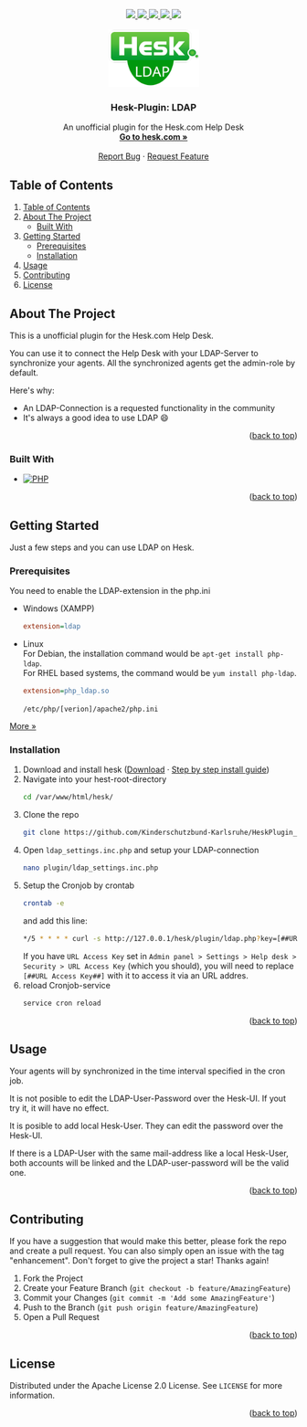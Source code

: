 <a name="readme-top"></a>

<div align="center">
  <a href="https://github.com/Kinderschutzbund-Karlsruhe/HeskPlugin_LDAP/graphs/contributors">
    <img src="https://img.shields.io/github/contributors/Kinderschutzbund-Karlsruhe/HeskPlugin_LDAP.svg?style=for-the-badge">
  </a>
  <a href="https://github.com/Kinderschutzbund-Karlsruhe/HeskPlugin_LDAP/network/members">
    <img src="https://img.shields.io/github/forks/Kinderschutzbund-Karlsruhe/HeskPlugin_LDAP.svg?style=for-the-badge">
  </a>
  <a href="https://github.com/Kinderschutzbund-Karlsruhe/HeskPlugin_LDAP/stargazers">
    <img src="https://img.shields.io/github/stars/Kinderschutzbund-Karlsruhe/HeskPlugin_LDAP.svg?style=for-the-badge">
  </a>
  <a href="https://github.com/Kinderschutzbund-Karlsruhe/HeskPlugin_LDAP/issues">
    <img src="https://img.shields.io/github/issues/Kinderschutzbund-Karlsruhe/HeskPlugin_LDAP.svg?style=for-the-badge">
  </a>
  <a href="https://github.com/Kinderschutzbund-Karlsruhe/HeskPlugin_LDAP/blob/main/LICENSE">
    <img src="https://img.shields.io/github/license/Kinderschutzbund-Karlsruhe/HeskPlugin_LDAP.svg?style=for-the-badge">
  </a>
  
  <!-- PROJECT LOGO -->
  <br />
  <br />
  <a href="https://github.com/Kinderschutzbund-Karlsruhe/HeskPlugin_LDAP">
    <img src="HeskPlugin_LDAP_logo.png" alt="Logo" width="159" height="100">
  </a>

  <h3 align="center">Hesk-Plugin: LDAP</h3>

  <p align="center">
    An unofficial plugin for the Hesk.com Help Desk 
    <br />
    <a href="https://www.hesk.com/"><strong>Go to hesk.com »</strong></a>
    <br />
    <br />
    <a href="https://github.com/Kinderschutzbund-Karlsruhe/HeskPlugin_LDAP/issues">Report Bug</a>
    ·
    <a href="https://github.com/Kinderschutzbund-Karlsruhe/HeskPlugin_LDAP/issues">Request Feature</a>
  </p>
</div>


## Table of Contents
<!-- TABLE OF CONTENTS -->
<ol>
  <li><a href="#table-of-contents">Table of Contents</a></li>
  <li>
    <a href="#about-the-project">About The Project</a>
    <ul>
      <li><a href="#built-with">Built With</a></li>
    </ul>
  </li>
  <li>
    <a href="#getting-started">Getting Started</a>
    <ul>
      <li><a href="#prerequisites">Prerequisites</a></li>
      <li><a href="#installation">Installation</a></li>
    </ul>
  </li>
  <li><a href="#usage">Usage</a></li>
  <li><a href="#contributing">Contributing</a></li>
  <li><a href="#license">License</a></li>
</ol>



<!-- ABOUT THE PROJECT -->
## About The Project

This is a unofficial plugin for the Hesk.com Help Desk.

You can use it to connect the Help Desk with your LDAP-Server to synchronize your agents.
All the synchronized agents get the admin-role by default.

Here's why:
* An LDAP-Connection is a requested functionality in the community
* It's always a good idea to use LDAP :smile:

<p align="right">(<a href="#readme-top">back to top</a>)</p>



### Built With

* [![PHP][Php]][Php-url]


<p align="right">(<a href="#readme-top">back to top</a>)</p>



<!-- GETTING STARTED -->
## Getting Started

Just a few steps and you can use LDAP on Hesk.


### Prerequisites

You need to enable the LDAP-extension in the php.ini
* Windows (XAMPP)
  ```ini
  extension=ldap
  ```


* Linux <br />
  For Debian, the installation command would be `apt-get install php-ldap`. <br />
  For RHEL based systems, the command would be `yum install php-ldap`.

  ```ini
  extension=php_ldap.so
  ```
  `/etc/php/[verion]/apache2/php.ini`

<a href="https://www.php.net/manual/de/book.ldap.php">More »</a>


### Installation

1. Download and install hesk (<a href="https://www.hesk.com/download.php">Download</a> · <a href="https://www.hesk.com/demo/docs/step-by-step-guide.html">Step by step install guide</a>)
2. Navigate into your hest-root-directory
   ```sh
   cd /var/www/html/hesk/
   ```
3. Clone the repo
   ```sh
   git clone https://github.com/Kinderschutzbund-Karlsruhe/HeskPlugin_LDAP.git
   ```
4. Open `ldap_settings.inc.php` and setup your LDAP-connection
   ```sh
   nano plugin/ldap_settings.inc.php
   ```
5. Setup the Cronjob by crontab
   ```sh
   crontab -e
   ```
   and add this line:
   ```sh
   */5 * * * * curl -s http://127.0.0.1/hesk/plugin/ldap.php?key=[##URL Access Key##] > /dev/null # Every 5 minutes
   ```
   If you have `URL Access Key` set in `Admin panel > Settings > Help desk > Security > URL Access Key` (which you should), you will need to replace `[##URL Access Key##]` with it to access it via an URL addres.
6. reload Cronjob-service
   ```sh
   service cron reload
   ```



<p align="right">(<a href="#readme-top">back to top</a>)</p>



<!-- USAGE EXAMPLES -->
## Usage

Your agents will by synchronized in the time interval specified in the cron job.

It is not posible to edit the LDAP-User-Password over the Hesk-UI.
If yout try it, it will have no effect. 

It is posible to add local Hesk-User. They can edit the password over the Hesk-UI.

If there is a LDAP-User with the same mail-address like a local Hesk-User, both accounts will be linked and the LDAP-user-password will be the valid one.

<p align="right">(<a href="#readme-top">back to top</a>)</p>


<!-- CONTRIBUTING -->
## Contributing

If you have a suggestion that would make this better, please fork the repo and create a pull request. You can also simply open an issue with the tag "enhancement".
Don't forget to give the project a star! Thanks again!

1. Fork the Project
2. Create your Feature Branch (`git checkout -b feature/AmazingFeature`)
3. Commit your Changes (`git commit -m 'Add some AmazingFeature'`)
4. Push to the Branch (`git push origin feature/AmazingFeature`)
5. Open a Pull Request

<p align="right">(<a href="#readme-top">back to top</a>)</p>



<!-- LICENSE -->
## License

Distributed under the Apache License 2.0 License. See `LICENSE` for more information.

<p align="right">(<a href="#readme-top">back to top</a>)</p>



<!-- MARKDOWN LINKS & IMAGES -->
<!-- https://www.markdownguide.org/basic-syntax/#reference-style-links -->
[Php]: https://img.shields.io/badge/php-35495E?style=for-the-badge&logo=php&logoColor=7a86b8
[Php-url]: https://www.php.net/
